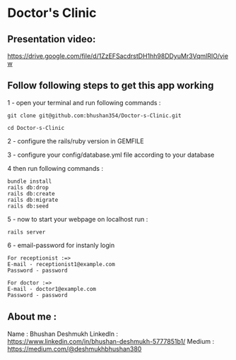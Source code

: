 # Doctor's Clinic

## Presentation video: 
https://drive.google.com/file/d/1ZzEFSacdrstDH1hh98DDyuMr3VqmlRIO/view


##  Follow following steps to get this app working

1 - open your terminal and run following commands : 
```
git clone git@github.com:bhushan354/Doctor-s-Clinic.git

cd Doctor-s-Clinic
```

2 - configure the rails/ruby version in GEMFILE 

3 - configure your config/database.yml file according to your database 

4 then run following commands : 
```
bundle install
rails db:drop
rails db:create
rails db:migrate
rails db:seed
```

5 - now to start your webpage on localhost run :
```
rails server
```

6 - email-password for instanly login

```
For receptionist :=>
E-mail - receptionist1@example.com
Password - password

For doctor :=> 
E-mail - doctor1@example.com
Password - password
```

## About me : 
Name : Bhushan Deshmukh
LinkedIn : https://www.linkedin.com/in/bhushan-deshmukh-5777851b1/
Medium : https://medium.com/@deshmukhbhushan380
